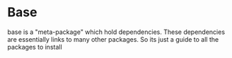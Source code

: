 # Base 
base is a "meta-package" which hold dependencies. These dependencies are essentially links to many other packages. So its just a guide to all the packages to install 
